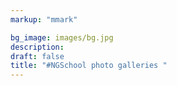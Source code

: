 ```yaml
---
markup: "mmark"

bg_image: images/bg.jpg
description:  
draft: false
title: "#NGSchool photo galleries "
---
```

